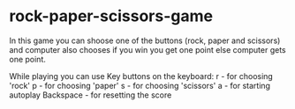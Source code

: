 # rock-paper-scissors-game
In this game you can shoose one of the buttons (rock, paper and scissors) and computer also chooses 
if you win you get one point else computer gets one point.

While playing you can use Key buttons on the keyboard:
<span>
r - for choosing 'rock'
p - for choosing 'paper'
s - for choosing 'scissors'
a - for starting autoplay
Backspace - for resetting the score<span>
